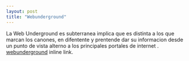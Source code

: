```yaml
---
layout: post
title: "Webunderground"
---
```


La Web Underground es subterranea implica que es distinta a los que marcan los canones, en difentente y prentende dar su informacion desde un punto de vista alterno a los principales portales de internet . 
 [webunderground](https://webunderground.github.io/ "Title") inline link.

